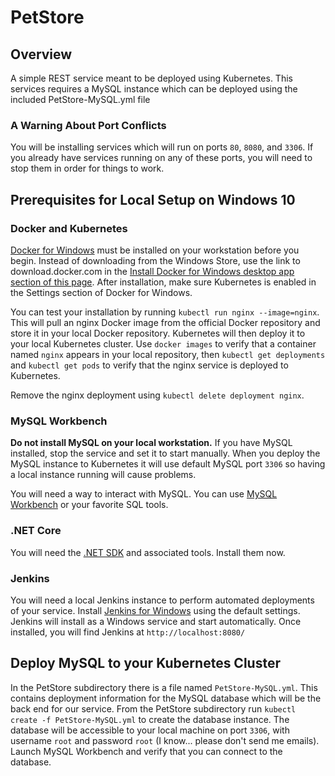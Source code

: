 # PetStore

## Overview
A simple REST service meant to be deployed using Kubernetes.
This services requires a MySQL instance which can be deployed using the included PetStore-MySQL.yml file

### A Warning About Port Conflicts
You will be installing services which will run on ports `80`, `8080`, and `3306`.
If you already have services running on any of these ports, you will need to stop them in order for things to work.

## Prerequisites for Local Setup on Windows 10

### Docker and Kubernetes
[Docker for Windows](https://docs.docker.com/docker-for-windows/) must be installed on your workstation before you begin.
Instead of downloading from the Windows Store, use the link to download.docker.com in the [Install Docker for Windows desktop app section of this page](https://docs.docker.com/docker-for-windows/).
After installation, make sure Kubernetes is enabled in the Settings section of Docker for Windows.

You can test your installation by running `kubectl run nginx --image=nginx`.
This will pull an nginx Docker image from the official Docker repository and store it in your local Docker repository.
Kubernetes will then deploy it to your local Kubernetes cluster.
Use `docker images` to verify that a container named `nginx` appears in your local repository, then `kubectl get deployments` and `kubectl get pods` to verify that the nginx service is deployed to Kubernetes.

Remove the nginx deployment using `kubectl delete deployment nginx`.

### MySQL Workbench
**Do not install MySQL on your local workstation.**
If you have MySQL installed, stop the service and set it to start manually.
When you deploy the MySQL instance to Kubernetes it will use default MySQL port `3306` so having a local instance running will cause problems.

You will need a way to interact with MySQL.
You can use [MySQL Workbench](https://www.mysql.com/products/workbench/) or your favorite SQL tools.

### .NET Core
You will need the [.NET SDK](https://dotnet.github.io/) and associated tools.
Install them now.

### Jenkins
You will need a local Jenkins instance to perform automated deployments of your service.
Install [Jenkins for Windows](https://jenkins.io/download/) using the default settings.
Jenkins will install as a Windows service and start automatically.
Once installed, you will find Jenkins at `http://localhost:8080/` 

## Deploy MySQL to your Kubernetes Cluster

In the PetStore subdirectory there is a file named `PetStore-MySQL.yml`.
This contains deployment information for the MySQL database which will be the back end for our service.
From the PetStore subdirectory run `kubectl create -f PetStore-MySQL.yml` to create the database instance.
The database will be accessible to your local machine on port `3306`, with username `root` and password `root` (I know... please don't send me emails).
Launch MySQL Workbench and verify that you can connect to the database.